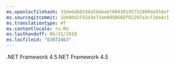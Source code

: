 ```yaml
---
ms.openlocfilehash: 33de6db6530a5bbbabf88430195752899da93def
ms.sourcegitcommit: 1bb00d2f4343e73ae8d58668f02297a3cf10a4c1
ms.translationtype: HT
ms.contentlocale: ru-RU
ms.lasthandoff: 06/15/2019
ms.locfileid: "63872463"
---
```

<span data-ttu-id="9fca0-101">.NET Framework 4.5</span><span class="sxs-lookup"><span data-stu-id="9fca0-101">.NET Framework 4.5</span></span>